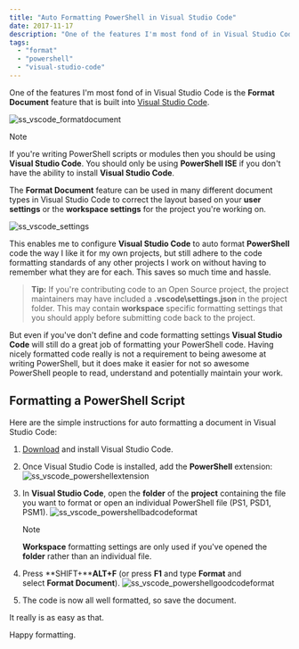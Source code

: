 ```yaml
---
title: "Auto Formatting PowerShell in Visual Studio Code"
date: 2017-11-17
description: "One of the features I'm most fond of in Visual Studio Code is the Format Document feature that is built into Visual Studio Code."
tags:
  - "format"
  - "powershell"
  - "visual-studio-code"
---
```


One of the features I'm most fond of in Visual Studio Code is the **Format Document** feature that is built into [Visual Studio Code](https://code.visualstudio.com/).

![ss_vscode_formatdocument](/assets/images/blog/ss_vscode_formatdocument.png)

> [!NOTE]
> If you're writing PowerShell scripts or modules then you should be using **Visual Studio Code**. You should only be using **PowerShell ISE** if you don't have the ability to install **Visual Studio Code**.

The **Format Document** feature can be used in many different document types in Visual Studio Code to correct the layout based on your **user settings** or the **workspace settings** for the project you're working on.

![ss_vscode_settings](/assets/images/blog/ss_vscode_settings1.png)

This enables me to configure **Visual Studio Code** to auto format **PowerShell** code the way I like it for my own projects, but still adhere to the code formatting standards of any other projects I work on without having to remember what they are for each. This saves so much time and hassle.

> **Tip:** If you're contributing code to an Open Source project, the project maintainers may have included a **.vscode\\settings.json** in the project folder. This may contain **workspace** specific formatting settings that you should apply before submitting code back to the project.

But even if you've don't define and code formatting settings **Visual Studio Code** will still do a great job of formatting your PowerShell code. Having nicely formatted code really is not a requirement to being awesome at writing PowerShell, but it does make it easier for not so awesome PowerShell people to read, understand and potentially maintain your work.

## Formatting a PowerShell Script

Here are the simple instructions for auto formatting a document in Visual Studio Code:

1. [Download](https://code.visualstudio.com/download) and install Visual Studio Code.
1. Once Visual Studio Code is installed, add the **PowerShell** extension: ![ss_vscode_powershellextension](/assets/images/blog/ss_vscode_powershellextension.png)
1. In **Visual Studio Code**, open the **folder** of the **project** containing the file you want to format or open an individual PowerShell file (PS1, PSD1, PSM1). ![ss_vscode_powershellbadcodeformat](/assets/images/blog/ss_vscode_powershellbadcodeformat.png)

   > [!NOTE]
   > **Workspace** formatting settings are only used if you've opened the **folder** rather than an individual file.

1. Press **SHIFT+****ALT+F** (or press **F1** and type **Format** and select **Format Document**). ![ss_vscode_powershellgoodcodeformat](/assets/images/blog/ss_vscode_powershellgoodcodeformat.png)
1. The code is now all well formatted, so save the document.

It really is as easy as that.

Happy formatting.
